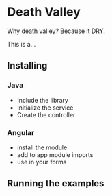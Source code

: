 # Death Valley
Why death valley?  Because it DRY.

This is a...

## Installing
### Java
 - Include the library
 - Initialize the service
 - Create the controller
 
### Angular
 - install the module
 - add to app module imports
 - use in your forms
 
## Running the examples
